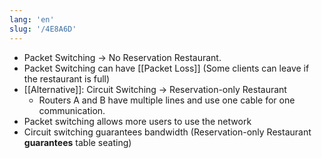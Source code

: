 ```yaml
---
lang: 'en'
slug: '/4E8A6D'
---
```


- Packet Switching → No Reservation Restaurant.
- Packet Switching can have [[Packet Loss]] (Some clients can leave if the restaurant is full)
- [[Alternative]]: Circuit Switching → Reservation-only Restaurant
  - Routers A and B have multiple lines and use one cable for one communication.
- Packet switching allows more users to use the network
- Circuit switching guarantees bandwidth (Reservation-only Restaurant **guarantees** table seating)
